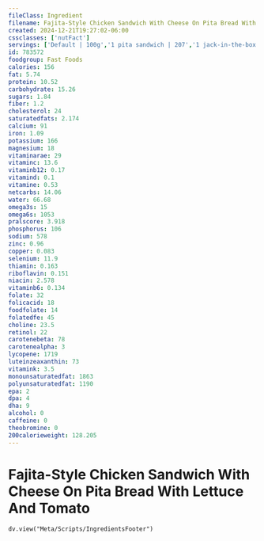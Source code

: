 ```yaml
---
fileClass: Ingredient
filename: Fajita-Style Chicken Sandwich With Cheese On Pita Bread With Lettuce And Tomato
created: 2024-12-21T19:27:02-06:00
cssclasses: ['nutFact']
servings: ['Default | 100g','1 pita sandwich | 207','1 jack-in-the-box chicken pita pocket sandwich | 215']
id: 783572
foodgroup: Fast Foods
calories: 156
fat: 5.74
protein: 10.52
carbohydrate: 15.26
sugars: 1.84
fiber: 1.2
cholesterol: 24
saturatedfats: 2.174
calcium: 91
iron: 1.09
potassium: 166
magnesium: 18
vitaminarae: 29
vitaminc: 13.6
vitaminb12: 0.17
vitamind: 0.1
vitamine: 0.53
netcarbs: 14.06
water: 66.68
omega3s: 15
omega6s: 1053
pralscore: 3.918
phosphorus: 106
sodium: 578
zinc: 0.96
copper: 0.083
selenium: 11.9
thiamin: 0.163
riboflavin: 0.151
niacin: 2.578
vitaminb6: 0.134
folate: 32
folicacid: 18
foodfolate: 14
folatedfe: 45
choline: 23.5
retinol: 22
carotenebeta: 78
carotenealpha: 3
lycopene: 1719
luteinzeaxanthin: 73
vitamink: 3.5
monounsaturatedfat: 1863
polyunsaturatedfat: 1190
epa: 2
dpa: 4
dha: 9
alcohol: 0
caffeine: 0
theobromine: 0
200calorieweight: 128.205
---
```


# Fajita-Style Chicken Sandwich With Cheese On Pita Bread With Lettuce And Tomato

```dataviewjs
dv.view("Meta/Scripts/IngredientsFooter")
```